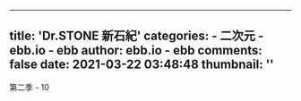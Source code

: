 
---
title: 'Dr.STONE 新石紀'
categories: 
    - 二次元
    - ebb.io - ebb
author: ebb.io - ebb
comments: false
date: 2021-03-22 03:48:48
thumbnail: ''
---

<div>   
第二季 - 10  
</div>
            